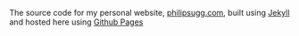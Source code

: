 The source code for my personal website, [philipsugg.com](philipsugg.com), built using [Jekyll](https:/jekyllrb.com) and hosted here using [Github Pages](https://pages.github.com/)
